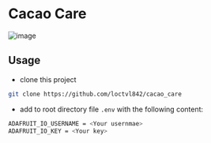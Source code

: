 # Cacao Care

![image](https://user-images.githubusercontent.com/80513079/227408896-d27322bc-c017-425b-8ce9-21ad24356d68.png)

## Usage
- clone this project
```bash
git clone https://github.com/loctvl842/cacao_care
```

- add to root directory file `.env` with the following content:
```bash
ADAFRUIT_IO_USERNAME = <Your usernmae>
ADAFRUIT_IO_KEY = <Your key>
```
